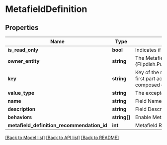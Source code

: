 # MetafieldDefinition

## Properties
Name | Type | Description | Notes
------------ | ------------- | ------------- | -------------
**is_read_only** | **bool** | Indicates if a definition can be edited or not | [optional] 
**owner_entity** | **string** | The Metafield will extend the specified {Flipdish.PublicModels.V1.Metafields.MetafieldDefinitionBase.OwnerEntity} | [optional] 
**key** | **string** | Key of the metafield.  The key must have two parts, separated by a dot. The first part acts as a category, for organizational purposes.  The parts can be composed of lowercase letters, numbers, hyphen and underscore | 
**value_type** | **string** | The excepted type for the Value field | [optional] 
**name** | **string** | Field Name | 
**description** | **string** | Field Description | [optional] 
**behaviors** | **string[]** | Enable Metafield Behaviors | [optional] 
**metafield_definition_recommendation_id** | **int** | Metafield Recommendation Id | [optional] 

[[Back to Model list]](../README.md#documentation-for-models) [[Back to API list]](../README.md#documentation-for-api-endpoints) [[Back to README]](../README.md)


